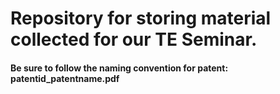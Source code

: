 # Repository for storing material collected for our TE Seminar.

#### Be sure to follow the naming convention for patent: patentid_patentname.pdf
